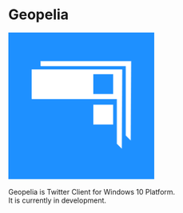 # Geopelia

![Draft Logo](Geopelia/Assets/Images/DraftLogo.png)

Geopelia is Twitter Client for Windows 10 Platform.  
It is currently in development.
